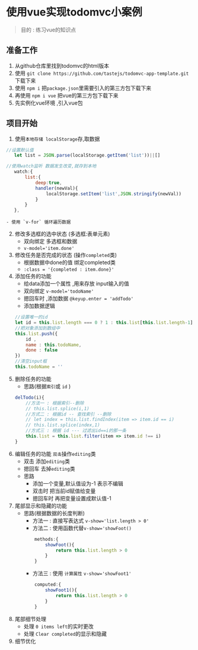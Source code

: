 # 使用vue实现todomvc小案例
> 目的 : 练习vue的知识点
## 准备工作
1. 从github仓库里找到todomvc的html版本
2. 使用 `git clone https://github.com/tastejs/todomvc-app-template.git`下载下来
3. 使用 `npm i` 把`package.json`里需要引入的第三方包下载下来
4. 再使用 `npm i vue` 把vue的第三方包下载下来
5. 先实例化vue环境 ,引入vue包 

## 项目开始
1. 使用`本地存储 localStorage`存,取数据
 ```js
 //设置默认值
    let list = JSON.parse(localStorage.getItem('list'))||[]
 ```
 ```js
 //使用watch监听 数据发生改变,就存到本地
    watch:{
        list:{
            deep:true,
            handler(newVal){
                localStorage.setItem('list',JSON.stringify(newVal))
            }
        }
    },
 ```
    - 使用 `v-for` 循环遍历数据
2. 修改多选框的选中状态  (多选框:表单元素)
    - 双向绑定 多选框和数据
    - `v-model='item.done'`
3. 修改任务是否完成的状态 (操作`completed`类)
    - 根据数据中done的值 绑定completed类 
    - `:class = '{completed : item.done}'`
4. 添加任务的功能
    - 给data添加一个属性 ,用来存放 input输入的值
    - 双向绑定  `v-model='todoName'`
    - 摁回车时 ,添加数据 `@keyup.enter = 'addTodo'`
    - 添加数据逻辑
    ```js
    //设置唯一的id
    let id = this.list.length === 0 ? 1 : this.list[this.list.length-1].id + 1
    //把对象添加到数组中
    this.list.push({
        id ,
        name : this.todoName,
        done : false
    })
    //清空input框
    this.todoName = ''
    ```
5. 删除任务的功能
    - 思路(根据`索引`或 `id` )
    ```js
    delTodo(i){
        //方法一 : 根据索引--删除
        // this.list.splice(i,1)
        //方式二 : 根据id -- 查找索引 --删除
        // let index = this.list.findIndex(item => item.id == i)
        // this.list.splice(index,1)
        //方式三 : 根据 id --- 过滤出id==i的那一条
        this.list = this.list.filter(item => item.id !== i)
    }
    ```
6. 编辑任务的功能  `双击`操作`editing`类
    - 双击 添加`editing`类 
    - 摁回车 去掉`editing`类
    - 思路 
        - 添加一个变量,默认值设为-1 表示不编辑
        - 双击时  把当前id赋值给变量
        - 摁回车时 再把变量设置成默认值-1
7. 尾部显示和隐藏的功能
    - 思路(根据数据的长度判断)
        - 方法一 : 直接写表达式 `v-show='list.length > 0'` 
        - 方法二 : 使用函数代替`v-show='showFoot()` 
        ```js
            methods:{
                showFoot(){
                    return this.list.length > 0
                }
            }
        ```
        - 方法三 : 使用 `计算属性` `v-show='showFoot1'`
        ```js
            computed:{
                showFoot1(){
                    return this.list.length > 0
                }
            }
        ```
8. 尾部细节处理
    - 处理 `0 items left`的实时更改
    - 处理 `Clear completed`的显示和隐藏
9. 细节优化



    

